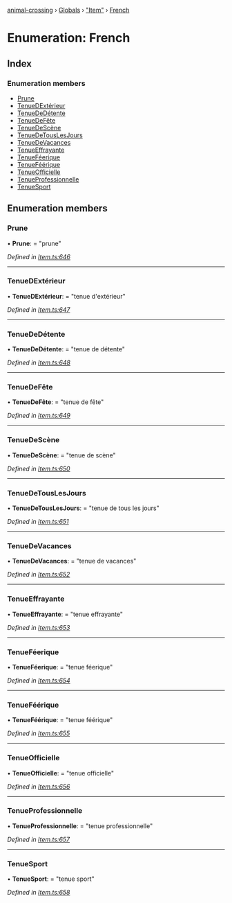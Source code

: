 [animal-crossing](../README.md) › [Globals](../globals.md) › ["Item"](../modules/_item_.md) › [French](_item_.french.md)

# Enumeration: French

## Index

### Enumeration members

* [Prune](_item_.french.md#prune)
* [TenueDExtérieur](_item_.french.md#tenuedextérieur)
* [TenueDeDétente](_item_.french.md#tenuededétente)
* [TenueDeFête](_item_.french.md#tenuedefête)
* [TenueDeScène](_item_.french.md#tenuedescène)
* [TenueDeTousLesJours](_item_.french.md#tenuedetouslesjours)
* [TenueDeVacances](_item_.french.md#tenuedevacances)
* [TenueEffrayante](_item_.french.md#tenueeffrayante)
* [TenueFéerique](_item_.french.md#tenueféerique)
* [TenueFéérique](_item_.french.md#tenueféérique)
* [TenueOfficielle](_item_.french.md#tenueofficielle)
* [TenueProfessionnelle](_item_.french.md#tenueprofessionnelle)
* [TenueSport](_item_.french.md#tenuesport)

## Enumeration members

###  Prune

• **Prune**: = "prune"

*Defined in [Item.ts:646](https://github.com/Norviah/animal-crossing/blob/fc7c924/module/types/Item.ts#L646)*

___

###  TenueDExtérieur

• **TenueDExtérieur**: = "tenue d'extérieur"

*Defined in [Item.ts:647](https://github.com/Norviah/animal-crossing/blob/fc7c924/module/types/Item.ts#L647)*

___

###  TenueDeDétente

• **TenueDeDétente**: = "tenue de détente"

*Defined in [Item.ts:648](https://github.com/Norviah/animal-crossing/blob/fc7c924/module/types/Item.ts#L648)*

___

###  TenueDeFête

• **TenueDeFête**: = "tenue de fête"

*Defined in [Item.ts:649](https://github.com/Norviah/animal-crossing/blob/fc7c924/module/types/Item.ts#L649)*

___

###  TenueDeScène

• **TenueDeScène**: = "tenue de scène"

*Defined in [Item.ts:650](https://github.com/Norviah/animal-crossing/blob/fc7c924/module/types/Item.ts#L650)*

___

###  TenueDeTousLesJours

• **TenueDeTousLesJours**: = "tenue de tous les jours"

*Defined in [Item.ts:651](https://github.com/Norviah/animal-crossing/blob/fc7c924/module/types/Item.ts#L651)*

___

###  TenueDeVacances

• **TenueDeVacances**: = "tenue de vacances"

*Defined in [Item.ts:652](https://github.com/Norviah/animal-crossing/blob/fc7c924/module/types/Item.ts#L652)*

___

###  TenueEffrayante

• **TenueEffrayante**: = "tenue effrayante"

*Defined in [Item.ts:653](https://github.com/Norviah/animal-crossing/blob/fc7c924/module/types/Item.ts#L653)*

___

###  TenueFéerique

• **TenueFéerique**: = "tenue féerique"

*Defined in [Item.ts:654](https://github.com/Norviah/animal-crossing/blob/fc7c924/module/types/Item.ts#L654)*

___

###  TenueFéérique

• **TenueFéérique**: = "tenue féérique"

*Defined in [Item.ts:655](https://github.com/Norviah/animal-crossing/blob/fc7c924/module/types/Item.ts#L655)*

___

###  TenueOfficielle

• **TenueOfficielle**: = "tenue officielle"

*Defined in [Item.ts:656](https://github.com/Norviah/animal-crossing/blob/fc7c924/module/types/Item.ts#L656)*

___

###  TenueProfessionnelle

• **TenueProfessionnelle**: = "tenue professionnelle"

*Defined in [Item.ts:657](https://github.com/Norviah/animal-crossing/blob/fc7c924/module/types/Item.ts#L657)*

___

###  TenueSport

• **TenueSport**: = "tenue sport"

*Defined in [Item.ts:658](https://github.com/Norviah/animal-crossing/blob/fc7c924/module/types/Item.ts#L658)*
